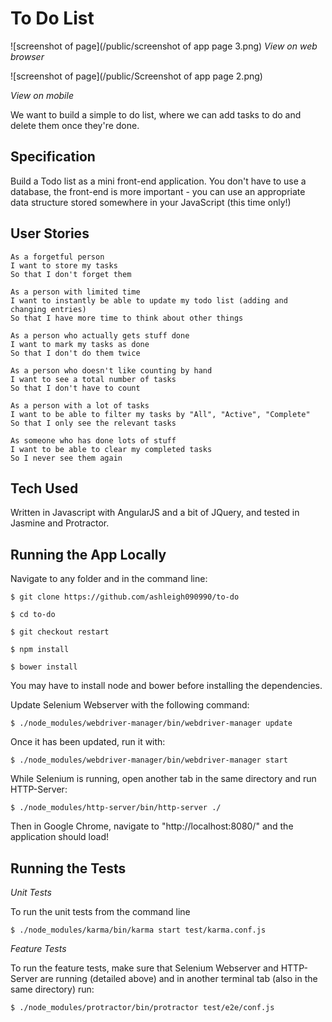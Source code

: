 # To Do List

![screenshot of page](/public/screenshot of app page 3.png)
*View on web browser*

![screenshot of page](/public/Screenshot of app page 2.png)

*View on mobile*

We want to build a simple to do list, where we can add tasks to do and delete them once they're done.

## Specification

Build a Todo list as a mini front-end application. You don't have to use a database, the front-end is more important - you can use an appropriate data structure stored somewhere in your JavaScript (this time only!)

## User Stories

```
As a forgetful person
I want to store my tasks
So that I don't forget them

As a person with limited time
I want to instantly be able to update my todo list (adding and changing entries)
So that I have more time to think about other things

As a person who actually gets stuff done
I want to mark my tasks as done
So that I don't do them twice

As a person who doesn't like counting by hand
I want to see a total number of tasks
So that I don't have to count

As a person with a lot of tasks
I want to be able to filter my tasks by "All", "Active", "Complete"
So that I only see the relevant tasks

As someone who has done lots of stuff
I want to be able to clear my completed tasks
So I never see them again
```

## Tech Used

Written in Javascript with AngularJS and a bit of JQuery, and tested in Jasmine and Protractor.

## Running the App Locally

Navigate to any folder and in the command line:

```
$ git clone https://github.com/ashleigh090990/to-do

$ cd to-do

$ git checkout restart

$ npm install

$ bower install
```

You may have to install node and bower before installing the dependencies.

Update Selenium Webserver with the following command:

```
$ ./node_modules/webdriver-manager/bin/webdriver-manager update
```

Once it has been updated, run it with:

```
$ ./node_modules/webdriver-manager/bin/webdriver-manager start
```

While Selenium is running, open another tab in the same directory and run HTTP-Server:

```
$ ./node_modules/http-server/bin/http-server ./
```

Then in Google Chrome, navigate to "http://localhost:8080/" and the application should load!


## Running the Tests

*Unit Tests*

To run the unit tests from the command line
```
$ ./node_modules/karma/bin/karma start test/karma.conf.js
```

*Feature Tests*

To run the feature tests, make sure that Selenium Webserver and HTTP-Server are running (detailed above) and in another terminal tab (also in the same directory) run:

```
$ ./node_modules/protractor/bin/protractor test/e2e/conf.js
```